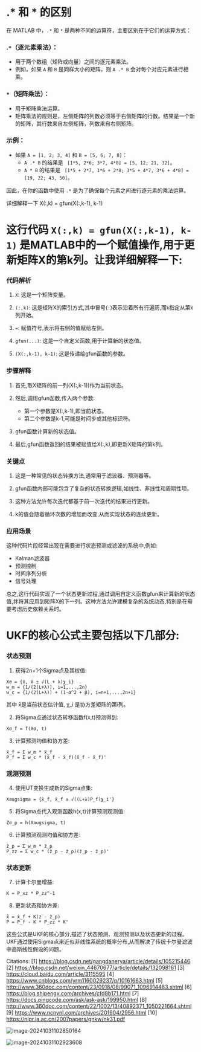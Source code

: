 # .* 和 * 的区别

在 MATLAB 中，`.*` 和 `*` 是两种不同的运算符，主要区别在于它们的运算方式：

### **.`*`（逐元素乘法）**：

- 用于两个数组（矩阵或向量）之间的逐元素乘法。
- 例如，如果 `A` 和 `B` 是同样大小的矩阵，则 `A .* B` 会对每个对应元素进行相乘。

### **`*`（矩阵乘法）**：

- 用于矩阵乘法运算。
- 矩阵乘法的规则是，左侧矩阵的列数必须等于右侧矩阵的行数。结果是一个新的矩阵，其行数来自左侧矩阵，列数来自右侧矩阵。

### 示例：

- 如果 `A = [1, 2; 3, 4]` 和 `B = [5, 6; 7, 8]`：
  - `A .* B` 的结果是 ` [1*5, 2*6; 3*7, 4*8] = [5, 12; 21, 32]`。
  - `A * B` 的结果是 ` [1*5 + 2*7, 1*6 + 2*8; 3*5 + 4*7, 3*6 + 4*8] = [19, 22; 43, 50]`。

因此，在你的函数中使用 `.*` 是为了确保每个元素之间进行逐元素的乘法运算。

详细解释一下 X(:,k)  = gfun(X(:,k-1), k-1)



# 这行代码 `X(:,k) = gfun(X(:,k-1), k-1)` 是MATLAB中的一个赋值操作,用于更新矩阵X的第k列。让我详细解释一下:

### 代码解析

1. `X`: 这是一个矩阵变量。

1. `(:,k)`: 这是矩阵X的索引方式,其中冒号(`:`)表示沿着所有行遍历,而`k`指定从第k列开始。

1. `=`: 赋值符号,表示将右侧的值赋给左侧。

1. `gfun(...)`: 这是一个自定义函数,用于计算新的状态值。

1. `(X(:,k-1), k-1)`: 这是传递给gfun函数的参数。

### 步骤解释

1. 首先,取X矩阵的前一列(X(:,k-1))作为当前状态。

1. 然后,调用gfun函数,传入两个参数:
   - 第一个参数是X(:,k-1),即当前状态。
   - 第二个参数是k-1,可能是时间步或其他标识符。

1. gfun函数计算新的状态值。

1. 最后,gfun函数返回的结果被赋值给X(:,k),即更新X矩阵的第k列。

### 关键点

1. 这是一种常见的状态转换方法,通常用于滤波器、预测器等。

1. gfun函数内部可能包含了复杂的状态转换逻辑,如线性、非线性和周期性项。

1. 这种方法允许每次迭代都基于前一次迭代的结果进行更新。

1. k的值会随着循环次数的增加而改变,从而实现状态的连续更新。

### 应用场景

这种代码片段经常出现在需要进行状态预测或滤波的系统中,例如:

- Kalman滤波器
- 预测控制
- 时间序列分析
- 信号处理

总之,这行代码实现了一个状态更新过程,通过调用自定义函数gfun来计算新的状态值,并将其应用到矩阵X的下一列。这种方法允许建模复杂的系统动态,特别是在需要考虑历史依赖关系时。



# UKF的核心公式主要包括以下几部分:

### 状态预测

1. 获得2n+1个Sigma点及其权值:

```
Xσ = {x̄, x̄ ± √(L + λ)χ_i}
w_m = {1/(2(L+λ)), i=1,...,2n}
w_c = {1/(2(L+λ)) + (1-α^2 + β), i=n+1,...,2n+1}
```

其中 x̄是当前状态估计值, χ_i 是协方差矩阵的第i列。

2. 将Sigma点通过状态转移函数f(x,t)预测得到:

```
Xσ_f = f(Xσ, t)
```

3. 计算预测均值和协方差:

```
x̄_f = Σ w_m * x̄_f
P_f = Σ w_c * (x̄_f - x̄_f)(x̄_f - x̄_f)'
```

### 观测预测

4. 使用UT变换生成新的Sigma点集:

```
Xaugsigma = {x̄_f, x̄_f ± √((L+λ)P_f)χ_i'}
```

5. 将Sigma点代入观测函数h(x,t)计算预测观测值:

```
Zσ_p = h(Xaugsigma, t)
```

6. 计算预测观测均值和协方差:

```
z̄_p = Σ w_m * z̄_p
P_zz = Σ w_c * (z̄_p - z̄_p)(z̄_p - z̄_p)'
```

### 状态更新

7. 计算卡尔曼增益:

```
K = P_xz * P_zz^-1
```

8. 更新状态和协方差:

```
x̂ = x̄_f + K(z - z̄_p)
P = P_f - K * P_zz * K'
```

这些公式是UKF的核心部分,描述了状态预测、观测预测以及状态更新的过程。UKF通过使用Sigma点来近似非线性系统的概率分布,从而解决了传统卡尔曼滤波中高斯线性假设的问题。

Citations:
[1] https://blog.csdn.net/gangdanerya/article/details/105215446
[2] https://blog.csdn.net/weixin_44670677/article/details/132098161
[3] https://cloud.baidu.com/article/3115595
[4] https://www.cnblogs.com/yrm1160029237/p/10161663.html
[5] http://www.360doc.com/content/23/0918/08/99071_1096914483.shtml
[6] https://blog.shipengx.com/archives/cfd8b171.html
[7] https://docs.pingcode.com/ask/ask-ask/199950.html
[8] http://www.360doc.com/content/22/1002/13/40892371_1050221664.shtml
[9] https://www.ncnynl.com/archives/201904/2956.html
[10] https://nlpr.ia.ac.cn/2007papers/gnkw/nk31.pdf



![image-20241031102850164](./assets/image-20241031102850164.png)

![image-20241031102923608](./assets/image-20241031102923608.png)